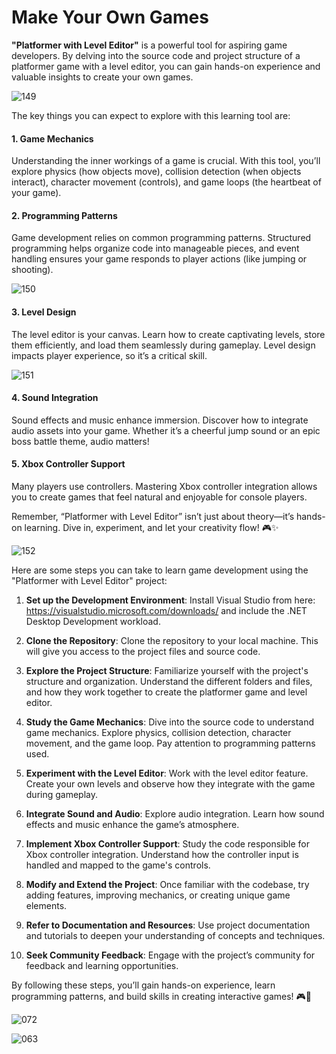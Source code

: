 # Make Your Own Games



**"Platformer with Level Editor"** is a powerful tool for aspiring game developers. By delving into the source code and project structure of a platformer game with a level editor, you can gain hands-on experience and valuable insights to create your own games.


![149](https://github.com/JoeLumbley/Platformer-with-Level-Editor/assets/77564255/0317ae8d-5a44-4c5d-8222-fd28b6a19130)


The key things you can expect to explore with this learning tool are:

#### 1. Game Mechanics
Understanding the inner workings of a game is crucial. With this tool, you’ll explore physics (how objects move), collision detection (when objects interact), character movement (controls), and game loops (the heartbeat of your game).

#### 2. Programming Patterns
Game development relies on common programming patterns. Structured programming helps organize code into manageable pieces, and event handling ensures your game responds to player actions (like jumping or shooting).


![150](https://github.com/JoeLumbley/Platformer-with-Level-Editor/assets/77564255/fa5f58d0-4c7d-4767-8464-0a552771b2b8)


#### 3. Level Design
The level editor is your canvas. Learn how to create captivating levels, store them efficiently, and load them seamlessly during gameplay. Level design impacts player experience, so it’s a critical skill.


![151](https://github.com/JoeLumbley/Platformer-with-Level-Editor/assets/77564255/4123e099-7678-4bdc-b418-a1c646ea01ad)




#### 4. Sound Integration
Sound effects and music enhance immersion. Discover how to integrate audio assets into your game.
Whether it’s a cheerful jump sound or an epic boss battle theme, audio matters!

#### 5. Xbox Controller Support
Many players use controllers. Mastering Xbox controller integration allows you to create games that feel natural and enjoyable for console players.


Remember, “Platformer with Level Editor” isn’t just about theory—it’s hands-on learning. Dive in, experiment, and let your creativity flow! 🎮✨






![152](https://github.com/JoeLumbley/Platformer-with-Level-Editor/assets/77564255/a2c5b26f-9b93-4a48-a898-5c7df788ed37)








Here are some steps you can take to learn game development using the "Platformer with Level Editor" project:


1. **Set up the Development Environment**: Install Visual Studio from here:  https://visualstudio.microsoft.com/downloads/ and include the .NET Desktop Development workload.

2. **Clone the Repository**: Clone the repository to your local machine. This will give you access to the project files and source code.

3. **Explore the Project Structure**: Familiarize yourself with the project's structure and organization. Understand the different folders and files, and how they work together to create the platformer game and level editor.

4. **Study the Game Mechanics**: Dive into the source code to understand game mechanics. Explore physics, collision detection, character movement, and the game loop. Pay attention to programming patterns used.

5. **Experiment with the Level Editor**: Work with the level editor feature. Create your own levels and observe how they integrate with the game during gameplay.

6. **Integrate Sound and Audio**: Explore audio integration. Learn how sound effects and music enhance the game’s atmosphere.

7. **Implement Xbox Controller Support**: Study the code responsible for Xbox controller integration. Understand how the controller input is handled and mapped to the game's controls.

8. **Modify and Extend the Project**: Once familiar with the codebase, try adding features, improving mechanics, or creating unique game elements.

9. **Refer to Documentation and Resources**: Use project documentation and tutorials to deepen your understanding of concepts and techniques.

10. **Seek Community Feedback**: Engage with the project’s community for feedback and learning opportunities.

By following these steps, you’ll gain hands-on experience, learn programming patterns, and build skills in creating interactive games! 🎮🚀


![072](https://github.com/JoeLumbley/Platformer-with-Level-Editor/assets/77564255/c4ae4c4c-7641-4a9f-96d5-c19805fdcc01)






![063](https://github.com/JoeLumbley/Platformer-with-Level-Editor/assets/77564255/c55ed39f-9a4e-43d6-84a0-f5c364f224d9)



































